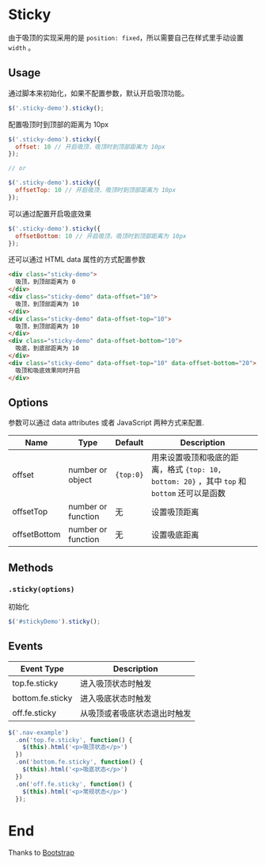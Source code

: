 # Sticky

由于吸顶的实现采用的是 `position: fixed`，所以需要自己在样式里手动设置 `width` 。

## Usage

通过脚本来初始化，如果不配置参数，默认开启吸顶功能。

```javascript
$('.sticky-demo').sticky();
```

配置吸顶时到顶部的距离为 10px

```javascript
$('.sticky-demo').sticky({
  offset: 10 // 开启吸顶，吸顶时到顶部距离为 10px
});

// or

$('.sticky-demo').sticky({
  offsetTop: 10 // 开启吸顶，吸顶时到顶部距离为 10px
});
```

可以通过配置开启吸底效果

```javascript
$('.sticky-demo').sticky({
  offsetBottom: 10 // 开启吸顶，吸顶时到顶部距离为 10px
});
```

还可以通过 HTML data 属性的方式配置参数

```html
<div class="sticky-demo">
  吸顶，到顶部距离为 0
</div>
<div class="sticky-demo" data-offset="10">
  吸顶，到顶部距离为 10
</div>
<div class="sticky-demo" data-offset-top="10">
  吸顶，到顶部距离为 10
</div>
<div class="sticky-demo" data-offset-bottom="10">
  吸底，到底部距离为 10
</div>
<div class="sticky-demo" data-offset-top="10" data-offset-bottom="20">
  吸顶和吸底效果同时开启
</div>
```

## Options

参数可以通过 data attributes 或者 JavaScript 两种方式来配置.

Name | Type | Default | Description
---- | ---- | ------- | -----------
offset | number or object | `{top:0}` | 用来设置吸顶和吸底的距离，格式 `{top: 10, bottom: 20}` ，其中 `top` 和 `bottom` 还可以是函数
offsetTop | number or function | 无 | 设置吸顶距离
offsetBottom | number or function | 无 | 设置吸底距离

## Methods

### `.sticky(options)`

初始化

```javascript
$('#stickyDemo').sticky();
```

## Events

Event Type | Description
---------- | -----------
top.fe.sticky | 进入吸顶状态时触发
bottom.fe.sticky | 进入吸底状态时触发
off.fe.sticky | 从吸顶或者吸底状态退出时触发

```javascript
$('.nav-example')
  .on('top.fe.sticky', function() {
    $(this).html('<p>吸顶状态</p>')
  })
  .on('bottom.fe.sticky', function() {
    $(this).html('<p>吸底状态</p>')
  })
  .on('off.fe.sticky', function() {
    $(this).html('<p>常规状态</p>')
  });
```

# End

Thanks to [Bootstrap](http://getbootstrap.com/)
